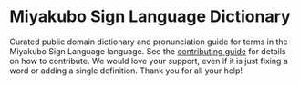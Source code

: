 
# Miyakubo Sign Language Dictionary

Curated public domain dictionary and pronunciation guide for terms in the Miyakubo Sign Language language. See the [contributing guide](https://github.com/drumworkteam/term/blob/make/.github/contributing.md) for details on how to contribute. We would love your support, even if it is just fixing a word or adding a single definition. Thank you for all your help!